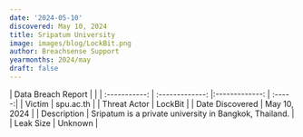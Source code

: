 ```yaml
---
date: '2024-05-10'
discovered: May 10, 2024
title: Sripatum University
image: images/blog/LockBit.png
author: Breachsense Support
yearmonths: 2024/may
draft: false
---
```


| Data Breach Report           |              | 
| :-----------: | :-------------:     |:-------------:    | :-----:|
| Victim      | spu.ac.th      | 
| Threat Actor      | LockBit      | 
| Date Discovered      | May 10, 2024      | 
| Description      | Sripatum is a private university in Bangkok, Thailand.      | 
| Leak Size      | Unknown      | 

